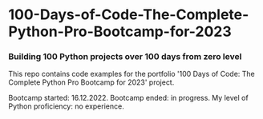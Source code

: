 # 100-Days-of-Code-The-Complete-Python-Pro-Bootcamp-for-2023
### Building 100 Python projects over 100 days from zero level
<p>This repo contains code examples for the portfolio '100 Days of Code: The Complete Python Pro Bootcamp for 2023' project.
</p>
Bootcamp started: 16.12.2022.
Bootcamp ended: in progress.
My level of Python proficiency: no experience.

